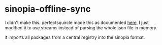 sinopia-offline-sync
===================

I didn't make this. perfectsquircle made this as documented [here](https://github.com/rlidwka/sinopia/issues/79), I just modified it to use streams instead of parsing the whole json file in memory.

It imports all packages from a central registry into the sinopia format.